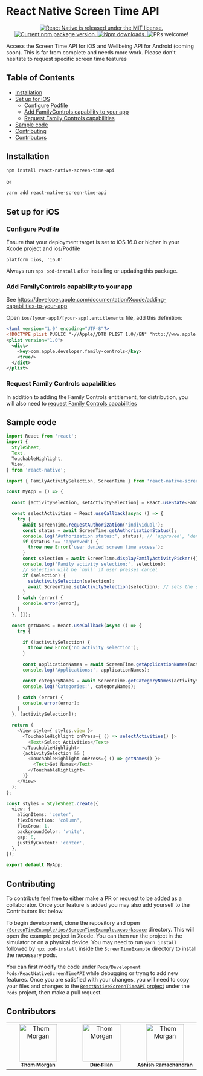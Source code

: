 # React Native Screen Time API <!-- omit in toc -->

<p align="center">
  <a href="https://github.com/facebook/react-native/blob/HEAD/LICENSE">
    <img src="https://img.shields.io/badge/license-MIT-blue.svg" alt="React Native is released under the MIT license." />
  </a>
  <a href="https://www.npmjs.org/package/react-native-screen-time-api">
    <img src="https://img.shields.io/npm/v/react-native-screen-time-api?color=brightgreen&label=npm%20package" alt="Current npm package version." />
  </a>
  <a href="https://www.npmjs.org/package/react-native-screen-time-api">
    <img src="https://img.shields.io/npm/dt/react-native-screen-time-api" alt="Npm downloads." />
  </a>
  <img src="https://img.shields.io/badge/PRs-welcome-brightgreen.svg" alt="PRs welcome!" />
</p>

Access the Screen Time API for iOS and Wellbeing API for Android (coming soon). This is far from complete and needs more work. Please don't hesitate to request specific screen time features

## Table of Contents <!-- omit in toc -->

- [Installation](#installation)
- [Set up for iOS](#set-up-for-ios)
  - [Configure Podfile](#configure-podfile)
  - [Add FamilyControls capability to your app](#add-familycontrols-capability-to-your-app)
  - [Request Family Controls capabilities](#request-family-controls-capabilities)
- [Sample code](#sample-code)
- [Contributing](#contributing)
- [Contributors](#contributors)

## Installation

```sh
npm install react-native-screen-time-api
```

or

```sh
yarn add react-native-screen-time-api
```

## Set up for iOS

### Configure Podfile

Ensure that your deployment target is set to iOS 16.0 or higher in your Xcode project and ios/Podfile

```podfile
platform :ios, '16.0'
```

Always run `npx pod-install` after installing or updating this package.

### Add FamilyControls capability to your app

See https://developer.apple.com/documentation/Xcode/adding-capabilities-to-your-app


Open `ios/[your-app]/[your-app].entitlements` file, add this definition:
```xml
<?xml version="1.0" encoding="UTF-8"?>
<!DOCTYPE plist PUBLIC "-//Apple//DTD PLIST 1.0//EN" "http://www.apple.com/DTDs/PropertyList-1.0.dtd">
<plist version="1.0">
  <dict>
    <key>com.apple.developer.family-controls</key>
    <true/>
  </dict>
</plist>
```

### Request Family Controls capabilities

In addition to adding the Family Controls entitlement, for distribution, you will also need to [request Family Controls capabilities](https://developer.apple.com/contact/request/family-controls-distribution)

## Sample code
```typescript
import React from 'react';
import {
  StyleSheet,
  Text,
  TouchableHighlight,
  View,
} from 'react-native';

import { FamilyActivitySelection, ScreenTime } from 'react-native-screen-time-api';

const MyApp = () => {

  const [activitySelection, setActivitySelection] = React.useState<FamilyActivitySelection>();

  const selectActivities = React.useCallback(async () => {
    try {
      await ScreenTime.requestAuthorization('individual');
      const status = await ScreenTime.getAuthorizationStatus();
      console.log('Authorization status:', status); // 'approved', 'denied', or 'notDetermined'
      if (status !== 'approved') {
        throw new Error('user denied screen time access');
      }
      const selection = await ScreenTime.displayFamilyActivityPicker({});
      console.log('Family activity selection:', selection);
      // selection will be `null` if user presses cancel
      if (selection) {
        setActivitySelection(selection);
        await ScreenTime.setActivitySelection(selection); // sets the shields
      }
    } catch (error) {
      console.error(error);
    }
  }, []);

  const getNames = React.useCallback(async () => {
    try {

      if (!activitySelection) {
        throw new Error('no activity selection');
      }

      const applicationNames = await ScreenTime.getApplicationNames(activitySelection.applicationTokens);
      console.log('Applications:', applicationNames);

      const categoryNames = await ScreenTime.getCategoryNames(activitySelection.categoryTokens);
      console.log('Categories:', categoryNames);

    } catch (error) {
      console.error(error);
    }
  }, [activitySelection]);

  return (
    <View style={ styles.view }>
      <TouchableHighlight onPress={ () => selectActivities() }>
        <Text>Select Activities</Text>
      </TouchableHighlight>
      {activitySelection && (
        <TouchableHighlight onPress={ () => getNames() }>
          <Text>Get Names</Text>
        </TouchableHighlight>
      )}
    </View>
  );
};

const styles = StyleSheet.create({
  view: {
    alignItems: 'center',
    flexDirection: 'column',
    flexGrow: 1,
    backgroundColor: 'white',
    gap: 6,
    justifyContent: 'center',
  },
});

export default MyApp;
```

## Contributing

To contribute feel free to either make a PR or request to be added as a collaborator. Once your feature is added you may also add yourself to the Contributors list below.

To begin development, clone the repository and open [`/ScreenTimeExample/ios/ScreenTimeExample.xcworkspace`](https://github.com/NoodleOfDeath/react-native-screen-time-api/tree/main/ScreenTimeExample/ios/ScreenTimeExample.xcworkspace) directory. This will open the example project in Xcode. You can then run the project in the simulator or on a physical device. You may need to run `yarn install` followed by `npx pod-install` inside the `ScreenTimeExample` directory to install the necessary pods.

You can first modify the code under `Pods/Development Pods/ReactNativeScreenTimeAPI` while debugging or tryng to add new features. Once you are satisfied with your changes, you will need to copy your files and changes to the [`ReactNativeScreenTimeAPI` project](https://github.com/NoodleOfDeath/react-native-screen-time-api/tree/main/ios/ReactNativeScreenTimeAPI.xcodeproj) under the `Pods` project, then make a pull request.

## Contributors

<!-- ALL-CONTRIBUTORS-LIST:START - Do not remove or modify this section -->
<!-- prettier-ignore-start -->
<!-- markdownlint-disable -->
<table>
  <tbody>
    <tr>
      <td align="center" valign="top" width="14.28%">
        <a href="https://github.com/noodleofdeath">
          <img src="https://avatars.githubusercontent.com/u/14790443?v=4" width="100px;" alt="Thom Morgan"/><br />
          <sub>
            <b>Thom Morgan</b>
          </sub>
        </a>
      </td>
      <td align="center" valign="top" width="14.28%">
        <a href="https://github.com/ducfilan">
          <img src="https://avatars.githubusercontent.com/u/1677524?v=4" width="100px;" alt="Thom Morgan"/><br />
          <sub>
            <b>Duc Filan</b>
          </sub>
        </a>
      </td>
      <td align="center" valign="top" width="14.28%">
        <a href="https://github.com/ashish-rama">
          <img src="https://avatars.githubusercontent.com/u/11560399?v=4" width="100px;" alt="Thom Morgan"/><br />
          <sub>
            <b>Ashish Ramachandran</b>
          </sub>
        </a>
      </td>
    </tr>
  </tbody>
</table>
